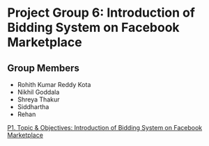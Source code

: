 # Project Group 6: Introduction of Bidding System on Facebook Marketplace

## Group Members

- Rohith Kumar Reddy Kota
- Nikhil Goddala
- Shreya Thakur
- Siddhartha
- Rehan

[P1. Topic & Objectives: Introduction of Bidding System on Facebook Marketplace](P1.%20Topic%20&%20Objectives.md)

